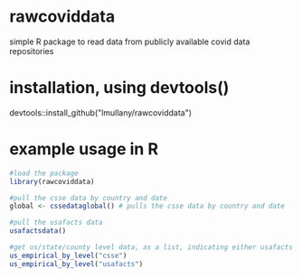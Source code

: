 # rawcoviddata
simple R package to read data from publicly available covid data repositories

# installation, using devtools()
devtools::install_github("lmullany/rawcoviddata")

# example usage in R
```r
#load the package
library(rawcoviddata)

#pull the csse data by country and date
global <- cssedataglobal() # pulls the csse data by country and date

#pull the usafacts data
usafactsdata()

#get us/state/county level data, as a list, indicating either usafacts or csse as the source data
us_empirical_by_level("csse")
us_empirical_by_level("usafacts")
```

